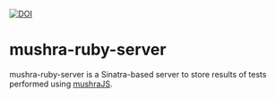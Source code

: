 [![DOI](https://zenodo.org/badge/22813/jfsantos/mushra-ruby-server.svg)](https://zenodo.org/badge/latestdoi/22813/jfsantos/mushra-ruby-server)

# mushra-ruby-server
mushra-ruby-server is a Sinatra-based server to store results of tests performed using [mushraJS](https://github.com/seebk/mushraJS).
